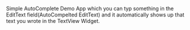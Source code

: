 Simple AutoComplete Demo App which you can typ something in the 
EditText field(AutoCompelted EditText) and it automatically shows up that text you wrote in the TextView Widget.
